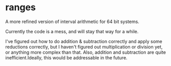 # ranges
A more refined version of interval arithmetic for 64 bit systems.

Currently the code is a mess, and will stay that way for a while.

I've figured out how to do addition & subtraction correctly and apply some reductions correctly, but I haven't figured out multiplication or division yet, or anything more complex than that. Also, addition and subtraction are quite inefficient.Ideally, this would be addressable in the future.
